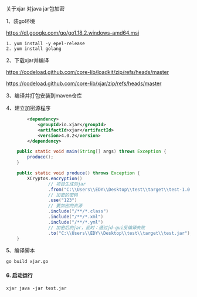 关于xjar 对java jar包加密

1、装go环境

https://dl.google.com/go/go1.18.2.windows-amd64.msi

```shell
1. yum install -y epel-release
2. yum install golang
```

2、下载xjar并编译

https://codeload.github.com/core-lib/loadkit/zip/refs/heads/master

https://codeload.github.com/core-lib/xjar/zip/refs/heads/master

3、编译并打包安装到maven仓库

4、建立加密源程序

```xml
        <dependency>
            <groupId>io.xjar</groupId>
            <artifactId>xjar</artifactId>
            <version>4.0.2</version>
        </dependency>
```

```java
    public static void main(String[] args) throws Exception {
        produce();
    }

    public static void produce() throws Exception {
        XCryptos.encryption()
                // 项目生成的jar
                .from("C:\\Users\\EDY\\Desktop\\test\\target\\test-1.0.jar")
                // 加密的密码
                .use("123")
                // 要加密的资源
                .include("/**/*.class")
                .include("/**/*.xml")
                .include("/**/*.yml")
                // 加密后的jar，此时：通过jd-gui反编译失败
                .to("C:\\Users\\EDY\\Desktop\\test\\target\\test.jar");
    }
```

5、编译脚本

```shell
go build xjar.go
```

#### 6. 启动运行

```shell
xjar java -jar test.jar
```

